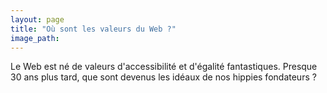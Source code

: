 ```yaml
---
layout: page
title: "Où sont les valeurs du Web ?"
image_path:
---
```


Le Web est né de valeurs d'accessibilité et d'égalité fantastiques. Presque 30 ans plus tard, que sont devenus les idéaux de nos hippies fondateurs ?
